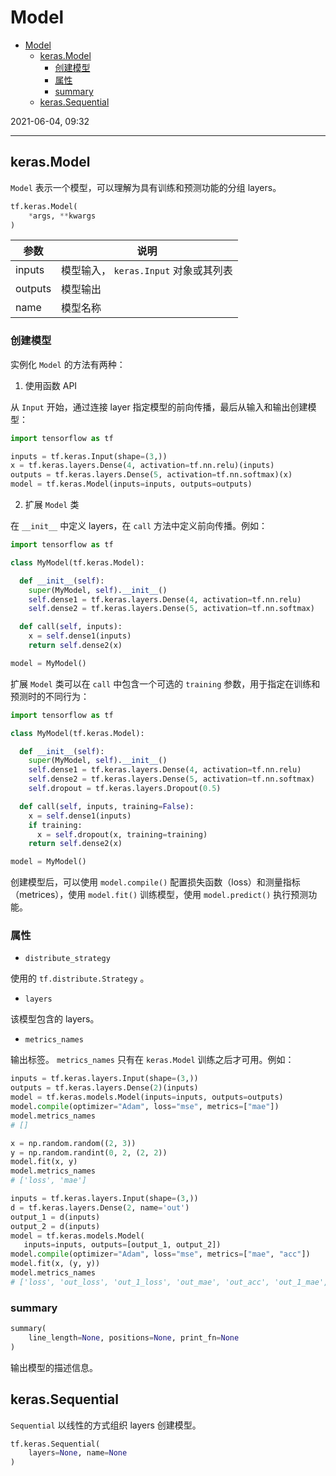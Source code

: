 # Model

- [Model](#model)
  - [keras.Model](#kerasmodel)
    - [创建模型](#创建模型)
    - [属性](#属性)
    - [summary](#summary)
  - [keras.Sequential](#kerassequential)

2021-06-04, 09:32
***

## keras.Model

`Model` 表示一个模型，可以理解为具有训练和预测功能的分组 layers。

```python
tf.keras.Model(
    *args, **kwargs
)
```

| **参数** | **说明** |
| --- | --- |
| inputs | 模型输入， `keras.Input` 对象或其列表 |
| outputs | 模型输出 |
| name | 模型名称 |

### 创建模型

实例化 `Model` 的方法有两种：

1. 使用函数 API

从 `Input` 开始，通过连接 layer 指定模型的前向传播，最后从输入和输出创建模型：

```python
import tensorflow as tf

inputs = tf.keras.Input(shape=(3,))
x = tf.keras.layers.Dense(4, activation=tf.nn.relu)(inputs)
outputs = tf.keras.layers.Dense(5, activation=tf.nn.softmax)(x)
model = tf.keras.Model(inputs=inputs, outputs=outputs)
```

2. 扩展 `Model` 类

在 `__init__` 中定义 layers，在 `call` 方法中定义前向传播。例如：

```python
import tensorflow as tf

class MyModel(tf.keras.Model):

  def __init__(self):
    super(MyModel, self).__init__()
    self.dense1 = tf.keras.layers.Dense(4, activation=tf.nn.relu)
    self.dense2 = tf.keras.layers.Dense(5, activation=tf.nn.softmax)

  def call(self, inputs):
    x = self.dense1(inputs)
    return self.dense2(x)

model = MyModel()
```

扩展 `Model` 类可以在 `call` 中包含一个可选的 `training` 参数，用于指定在训练和预测时的不同行为：

```python
import tensorflow as tf

class MyModel(tf.keras.Model):

  def __init__(self):
    super(MyModel, self).__init__()
    self.dense1 = tf.keras.layers.Dense(4, activation=tf.nn.relu)
    self.dense2 = tf.keras.layers.Dense(5, activation=tf.nn.softmax)
    self.dropout = tf.keras.layers.Dropout(0.5)

  def call(self, inputs, training=False):
    x = self.dense1(inputs)
    if training:
      x = self.dropout(x, training=training)
    return self.dense2(x)

model = MyModel()
```

创建模型后，可以使用 `model.compile()` 配置损失函数（loss）和测量指标（metrices），使用 `model.fit()` 训练模型，使用 `model.predict()` 执行预测功能。

### 属性

- `distribute_strategy`

使用的 `tf.distribute.Strategy` 。

- `layers`

该模型包含的 layers。

- `metrics_names`

输出标签。
`metrics_names` 只有在 `keras.Model` 训练之后才可用。例如：

```python
inputs = tf.keras.layers.Input(shape=(3,))
outputs = tf.keras.layers.Dense(2)(inputs)
model = tf.keras.models.Model(inputs=inputs, outputs=outputs)
model.compile(optimizer="Adam", loss="mse", metrics=["mae"])
model.metrics_names
# []
```

```python
x = np.random.random((2, 3))
y = np.random.randint(0, 2, (2, 2))
model.fit(x, y)
model.metrics_names
# ['loss', 'mae']
```

```python
inputs = tf.keras.layers.Input(shape=(3,))
d = tf.keras.layers.Dense(2, name='out')
output_1 = d(inputs)
output_2 = d(inputs)
model = tf.keras.models.Model(
   inputs=inputs, outputs=[output_1, output_2])
model.compile(optimizer="Adam", loss="mse", metrics=["mae", "acc"])
model.fit(x, (y, y))
model.metrics_names
# ['loss', 'out_loss', 'out_1_loss', 'out_mae', 'out_acc', 'out_1_mae', 'out_1_acc']
```

### summary

```python
summary(
    line_length=None, positions=None, print_fn=None
)
```

输出模型的描述信息。

## keras.Sequential

`Sequential` 以线性的方式组织 layers 创建模型。

```python
tf.keras.Sequential(
    layers=None, name=None
)
```
